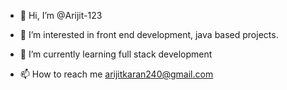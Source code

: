 - 👋 Hi, I’m @Arijit-123
- 👀 I’m interested in front end development, java based projects. 
- 🌱 I’m currently learning full stack development

- 📫 How to reach me arijitkaran240@gmail.com

<!---
Arijit-123/Arijit-123 is a ✨ special ✨ repository because its `README.md` (this file) appears on your GitHub profile.
You can click the Preview link to take a look at your changes.
--->
